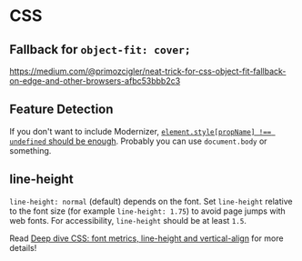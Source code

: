 # CSS

## Fallback for `object-fit: cover;`

https://medium.com/@primozcigler/neat-trick-for-css-object-fit-fallback-on-edge-and-other-browsers-afbc53bbb2c3

## Feature Detection

If you don't want to include Modernizer, [`element.style[propName] !== undefined` should be enough](https://github.com/Modernizr/Modernizr/blob/master/src/testProps.js). Probably you can use `document.body` or something.

## line-height

`line-height: normal` (default) depends on the font. Set `line-height` relative to the font size (for example `line-height: 1.75`) to avoid page jumps with web fonts. For accessibility, `line-height` should be at least `1.5`.

Read [Deep dive CSS: font metrics, line-height and vertical-align](https://iamvdo.me/en/blog/css-font-metrics-line-height-and-vertical-align) for more details!
